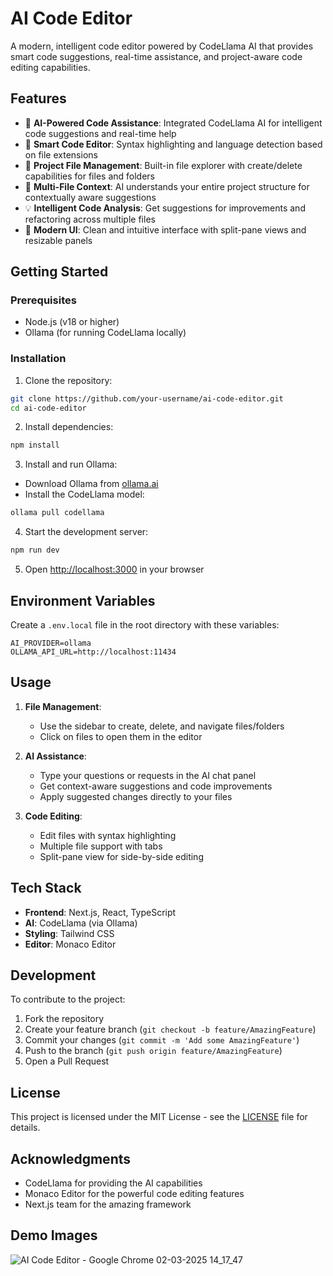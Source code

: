 # AI Code Editor

A modern, intelligent code editor powered by CodeLlama AI that provides smart code suggestions, real-time assistance, and project-aware code editing capabilities.

## Features

- 🤖 **AI-Powered Code Assistance**: Integrated CodeLlama AI for intelligent code suggestions and real-time help
- 📝 **Smart Code Editor**: Syntax highlighting and language detection based on file extensions
- 🌳 **Project File Management**: Built-in file explorer with create/delete capabilities for files and folders
- 🔄 **Multi-File Context**: AI understands your entire project structure for contextually aware suggestions
- 💡 **Intelligent Code Analysis**: Get suggestions for improvements and refactoring across multiple files
- 🎨 **Modern UI**: Clean and intuitive interface with split-pane views and resizable panels

## Getting Started

### Prerequisites

- Node.js (v18 or higher)
- Ollama (for running CodeLlama locally)

### Installation

1. Clone the repository:
```bash
git clone https://github.com/your-username/ai-code-editor.git
cd ai-code-editor
```

2. Install dependencies:
```bash
npm install
```

3. Install and run Ollama:
- Download Ollama from [ollama.ai](https://ollama.ai)
- Install the CodeLlama model:
```bash
ollama pull codellama
```

4. Start the development server:
```bash
npm run dev
```

5. Open [http://localhost:3000](http://localhost:3000) in your browser

## Environment Variables

Create a `.env.local` file in the root directory with these variables:

```env
AI_PROVIDER=ollama
OLLAMA_API_URL=http://localhost:11434
```

## Usage

1. **File Management**:
   - Use the sidebar to create, delete, and navigate files/folders
   - Click on files to open them in the editor

2. **AI Assistance**:
   - Type your questions or requests in the AI chat panel
   - Get context-aware suggestions and code improvements
   - Apply suggested changes directly to your files

3. **Code Editing**:
   - Edit files with syntax highlighting
   - Multiple file support with tabs
   - Split-pane view for side-by-side editing

## Tech Stack

- **Frontend**: Next.js, React, TypeScript
- **AI**: CodeLlama (via Ollama)
- **Styling**: Tailwind CSS
- **Editor**: Monaco Editor

## Development

To contribute to the project:

1. Fork the repository
2. Create your feature branch (`git checkout -b feature/AmazingFeature`)
3. Commit your changes (`git commit -m 'Add some AmazingFeature'`)
4. Push to the branch (`git push origin feature/AmazingFeature`)
5. Open a Pull Request

## License

This project is licensed under the MIT License - see the [LICENSE](LICENSE) file for details.

## Acknowledgments

- CodeLlama for providing the AI capabilities
- Monaco Editor for the powerful code editing features
- Next.js team for the amazing framework 

## Demo Images


![AI Code Editor - Google Chrome 02-03-2025 14_17_47](https://github.com/user-attachments/assets/165f498c-aff6-4d09-ae45-afb1186c05f9)

